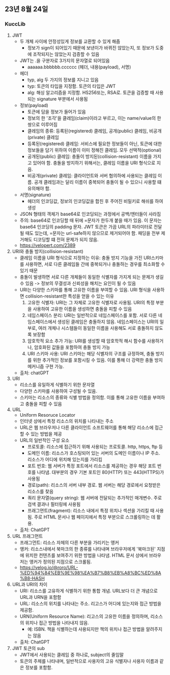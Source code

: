 ## 23년 8월 24일

### KuccLib
1. JWT
    - 두 개체 사이에 안정성있게 정보를 교환할 수 있게 해줌
        - 정보가 sign이 되어있기 때문에 보낸이가 바뀌진 않았는지, 또 정보가 도중에 조작되지는 않았는지 검증할 수 있음
    - JWT는 .을 구분자로 3가지의 문자열로 되어있음
        - aaaaaa.bbbbbb.cccccc (헤더, 내용(payload), 서명)
    - 헤더
        - typ, alg 두 가지의 정보를 지니고 있음
        - typ: 토큰의 타입을 지정함. 토큰의 타입은 JWT
        - alg: 해싱 알고리즘을 지정함. HS256또는, RSA로. 토큰을 검증할 때 사용되는 signature 부분에서 사용됨
    - 정보(payload)
        - 토큰에 담을 정보가 들어가 있음
        - 정보의 한 '조각'을 클레임(claim)이라고 부르고, 이는 name/value의 한 쌍으로 이루어짐
        - 클레임의 종류: 등록된(registered) 클레임, 공개(public) 클레임, 비공개(private) 클레임
        - 등록된(registered) 클레임: 서비스에 필요한 정보들이 아닌, 토큰에 대한 정보들을 담기 위하여 이름이 이미 정해진 클레임. 모두 선택적(optional)
        - 공개된(public) 클레임: 충돌이 방지된(collision-resistant) 이름을 가지고 있어야 함. 충돌을 방지하기 위해서는, 클레임 이름을 URI 형식으로 지음.
        - 비공개(private) 클레임: 클라이언트와 서버 협의하에 사용되는 클레임 이름. 공개 클레임과는 달리 이름이 중복되어 충돌이 될 수 있으니 사용할 떄 유의해야 함.
    - 서명(signature)
        - 헤더의 인코딩값, 정보의 인코딩값을 합친 후 주어진 비밀키로 해쉬를 하여 생성
    - JSON 형태의 객체가 base64로 인코딩되는 과정에서 공백/엔터들이 사라짐
    - 주의: base64로 인코딩할 때 뒤에 =문자가 한두개 붙을 때가 있음. 이 문자는 base64 인코딩의 padding 문자. JWT 토큰은 가끔 URL의 파라미터로 전달될 때도 있는데, =문자는 url-safe하지 않으므로 제거되어야 함. 패딩을 전부 제거해도 디코딩할 떄 전혀 문제가 되지 않음.
    - https://velopert.com/2389
2. URI와 충돌 방지(collision-resistant)
    - 클레임 이름을 URI 형식으로 지정하는 이유: 충돌 방지 기능을 가진 URI스키마를 사용하면, 서로 다른 클레임들 간에 중복되거나 충돌하는 경우를 최소화할 수 있기 때문
    - 충돌이 발생하면 서로 다른 개체들이 동일한 식별자를 가지게 되는 문제가 생길 수 있음 -> 정보의 무결성과 신뢰성을 해치는 요인이 될 수 있음
    - URI는 다양한 스키마를 통해 고유한 이름을 부여할 수 있음. URI 형식을 사용하면 collision-resistant한 특성을 얻을 수 있는 이유
        1. 고유한 식별자: URI는 그 자체로 고유한 식별자로 사용됨. URI의 특정 부분을 사용하여 고유한 이름을 생성하면 충돌을 피할 수 있음
        2. 네임스페이스 분리: URI는 일반적으로 네임스페이스를 포함. 서로 다른 네임스페이스에서 생성된 클레임은 충돌하지 않음. 네임스페이스는 URI의 일부로, 여러 개체나 시스템들이 동일한 이름을 사용해도 서로 충돌하지 않도록 보장함
        3. 암호학적 요소 추가 가능: URI를 생성할 때 암호학적 해시 함수를 사용하거나, 암호화된 값들을 포함하여 충돌 방지 가능
        4. URI 스키마 사용: URI 스키마는 해당 식별자의 구조를 규정하며, 충돌 방지를 위한 추가적인 정보를 포함시킬 수 있음. 이를 통해 더 강력한 충돌 방지 메커니즘 구현 가능.
    - 출처: chatGPT
3. URI
    - 리소스를 유일하게 식별하기 위한 문자열
    - 다양한 스키마를 사용하여 구성될 수 있음.
    - 스키마는 리소스의 종류와 식별 방법을 정의함. 이를 통해 고유한 이름을 부여하고 충돌을 피할 수 있음
4. URL
    - Uniform Resoruce Locator
    - 인터넷 상에서 특정 리소스의 위치를 나타내는 주소
    - URL은 웹 브라우저나 다른 클라이언트 소프트웨어를 통해 해당 리소스에 접근할 수 있는 방법을 제공
    - URL의 일반적인 구성 요소
        - 프로토콜: 리소스에 접근하기 위해 사용되는 프로토콜. http, https, ftp 등
        - 도메인 이름: 리소스가 호스팅되어 있는 서버의 도메인 이름이나 IP 주소. 리소스가 어디에 위치해 있는지를 가리킴
        - 포트 번호: 웹 서버가 특정 포트에서 리소스를 제공하는 경우 해당 포트 번호를 나타냄. 대부분의 경우 기본 포트인 80(HTTP) 또는 443(HTTPS)가 사용됨
        - 경로(path): 리소스의 서버 내부 경로. 웹 서버는 해당 경로에서 요청받은 리소스를 찾음
        - 쿼리 문자열(query string): 웹 서버에 전달되는 추가적인 매개변수. 주로 검색 결과나 필터링에 사용됨
        - 프래그먼트(fragment): 리소스 내에서 특정 위치나 섹션을 가리킬 때 사용됨. 주로 HTML 문서나 웹 페이지에서 특정 부분으로 스크롤링하는 데 활용. 
    - 출처: ChatGPT
5. URL 프래그먼트
    - 프래그먼트: 리소스 자체의 다른 부분을 가리키는 앵커
    - 앵커: 리소스내에서 북마크의 한 종류를 나타내며 브라우저에게 '북마크된' 지점에 위치한 컨텐츠를 보여주기 위한 방법을 나타냄. HTML 문서 상에서 브라우저는 앵커가 정의된 지점으로 스크롤됨.
    - https://velog.io/@roro/URL-%ED%94%84%EB%9E%98%EA%B7%B8%EB%A8%BC%ED%8A%B8-HASH
6. URL과 URI의 차이
    - URI: 리소스를 고유하게 식별하기 위한 통합 개념. URL보다 더 큰 개념으로 URL과 URN을 포함함
    - URL: 리소스의 위치를 나타내는 주소. 리고스가 어디에 있는지와 접근 방법을 제공함.
    - URN(Uniform Resource Name): 리고스의 고유한 이름을 정의하며, 리소스의 위치나 접근 방법을 나타내지 않음.
        - 예: ISBN. 책을 식별하는데 사용되지만 책의 위치나 접근 방법을 알려주지는 않음
    - 출처: ChatGPT
7. JWT 토큰의 sub
    - JWT에서 사용되는 클레임 중 하나로, subject의 줄임말
    - 토큰의 주체를 나타내며, 일반적으로 사용자의 고유 식별자나 사용자 이름과 같은 정보를 포함함.